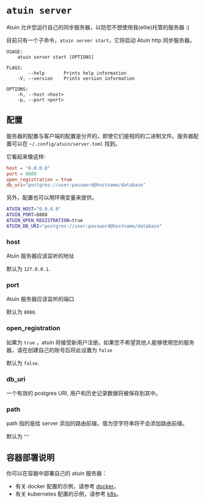 # `atuin server`

Atuin 允许您运行自己的同步服务器，以防您不想使用我(ellie)托管的服务器 :)

目前只有一个子命令，`atuin server start`，它将启动 Atuin http 同步服务器。

```
USAGE:
    atuin server start [OPTIONS]

FLAGS:
        --help       Prints help information
    -V, --version    Prints version information

OPTIONS:
    -h, --host <host>
    -p, --port <port>
```

## 配置

服务器的配置与客户端的配置是分开的，即使它们是相同的二进制文件。服务器配置可以在 `~/.config/atuin/server.toml` 找到。

它看起来像这样:

```toml
host = "0.0.0.0"
port = 8888
open_registration = true
db_uri="postgres://user:password@hostname/database"
```

另外，配置也可以用环境变量来提供。

```sh
ATUIN_HOST="0.0.0.0"
ATUIN_PORT=8888
ATUIN_OPEN_REGISTRATION=true
ATUIN_DB_URI="postgres://user:password@hostname/database"
```

### host

Atuin 服务器应该监听的地址

默认为 `127.0.0.1`.

### port

Atuin 服务器应该监听的端口

默认为 `8888`.

### open_registration

如果为 `true` ，atuin 将接受新用户注册。如果您不希望其他人能够使用您的服务器，请在创建自己的账号后将此设置为 `false`

默认为 `false`.

### db_uri

一个有效的 postgres URI, 用户和历史记录数据将被保存到其中。

### path

path 指的是给 server 添加的路由前缀。值为空字符串将不会添加路由前缀。

默认为 `""`

## 容器部署说明

你可以在容器中部署自己的 atuin 服务器：

* 有关 docker 配置的示例，请参考 [docker](docker.md)。
* 有关 kubernetes 配置的示例，请参考 [k8s](k8s.md)。

